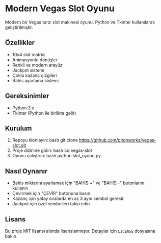 ﻿# Modern Vegas Slot Oyunu

Modern bir Vegas tarzı slot makinesi oyunu. Python ve Tkinter kullanılarak geliştirilmiştir.

## Özellikler

- 10x4 slot matrisi
- Animasyonlu dönüşler
- Renkli ve modern arayüz
- Jackpot sistemi
- Çoklu kazanç çizgileri
- Bahis ayarlama sistemi

## Gereksinimler

- Python 3.x
- Tkinter (Python ile birlikte gelir)

## Kurulum

1. Repoyu klonlayın:
bash
git clone https://github.com/pitonworks/vegas-slot.git
2. Proje dizinine gidin:
bash
cd vegas-slot
3. Oyunu çalıştırın:
bash
python slot_oyunu.py


## Nasıl Oynanır

- Bahis miktarını ayarlamak için "BAHİS +" ve "BAHİS -" butonlarını kullanın
- Çevirmek için "ÇEVİR" butonuna basın
- Kazanç için yatay sıralarda en az 3 aynı sembol gerekir
- Jackpot için özel sembolleri takip edin

## Lisans

Bu proje MIT lisansı altında lisanslanmıştır. Detaylar için `LICENSE` dosyasına bakın.
